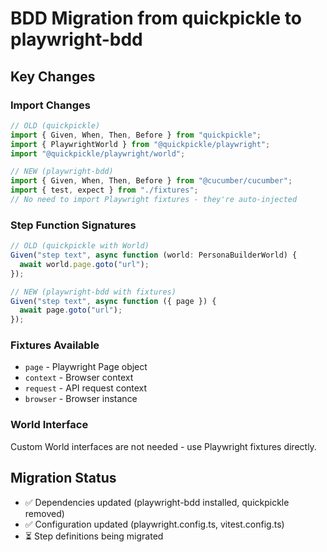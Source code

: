 # BDD Migration from quickpickle to playwright-bdd

## Key Changes

### Import Changes

```typescript
// OLD (quickpickle)
import { Given, When, Then, Before } from "quickpickle";
import { PlaywrightWorld } from "@quickpickle/playwright";
import "@quickpickle/playwright/world";

// NEW (playwright-bdd)
import { Given, When, Then, Before } from "@cucumber/cucumber";
import { test, expect } from "./fixtures";
// No need to import Playwright fixtures - they're auto-injected
```

### Step Function Signatures

```typescript
// OLD (quickpickle with World)
Given("step text", async function (world: PersonaBuilderWorld) {
  await world.page.goto("url");
});

// NEW (playwright-bdd with fixtures)
Given("step text", async function ({ page }) {
  await page.goto("url");
});
```

### Fixtures Available

- `page` - Playwright Page object
- `context` - Browser context
- `request` - API request context
- `browser` - Browser instance

### World Interface

Custom World interfaces are not needed - use Playwright fixtures directly.

## Migration Status

- ✅ Dependencies updated (playwright-bdd installed, quickpickle removed)
- ✅ Configuration updated (playwright.config.ts, vitest.config.ts)
- ⏳ Step definitions being migrated
